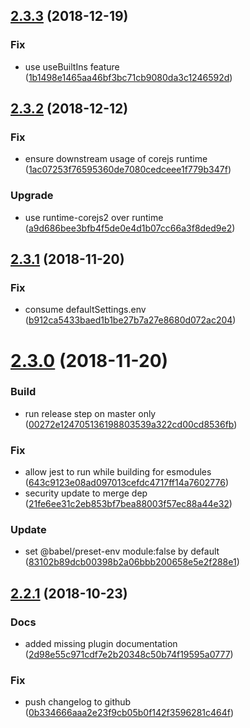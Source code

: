## [2.3.3](https://github.com/WTW-IM/babel-preset-wtw-im/compare/v2.3.2...v2.3.3) (2018-12-19)


### Fix

* use useBuiltIns feature ([1b1498e1465aa46bf3bc71cb9080da3c1246592d](https://github.com/WTW-IM/babel-preset-wtw-im/commit/1b1498e1465aa46bf3bc71cb9080da3c1246592d))

## [2.3.2](https://github.com/WTW-IM/babel-preset-wtw-im/compare/v2.3.1...v2.3.2) (2018-12-12)


### Fix

* ensure downstream usage of corejs runtime ([1ac07253f76595360de7080cedceee1f779b347f](https://github.com/WTW-IM/babel-preset-wtw-im/commit/1ac07253f76595360de7080cedceee1f779b347f))

### Upgrade

* use runtime-corejs2 over runtime ([a9d686bee3bfb4f5de0e4d1b07cc66a3f8ded9e2](https://github.com/WTW-IM/babel-preset-wtw-im/commit/a9d686bee3bfb4f5de0e4d1b07cc66a3f8ded9e2))

## [2.3.1](https://github.com/WTW-IM/babel-preset-wtw-im/compare/v2.3.0...v2.3.1) (2018-11-20)


### Fix

* consume defaultSettings.env ([b912ca5433baed1b1be27b7a27e8680d072ac204](https://github.com/WTW-IM/babel-preset-wtw-im/commit/b912ca5433baed1b1be27b7a27e8680d072ac204))

# [2.3.0](https://github.com/WTW-IM/babel-preset-wtw-im/compare/v2.2.1...v2.3.0) (2018-11-20)


### Build

* run release step on master only ([00272e124705136198803539a322cd00cd8536fb](https://github.com/WTW-IM/babel-preset-wtw-im/commit/00272e124705136198803539a322cd00cd8536fb))

### Fix

* allow jest to run while building for esmodules ([643c9123e08ad097013cefdc4717ff14a7602776](https://github.com/WTW-IM/babel-preset-wtw-im/commit/643c9123e08ad097013cefdc4717ff14a7602776))
* security update to merge dep ([21fe6ee31c2eb853bf7bea88003f57ec88a44e32](https://github.com/WTW-IM/babel-preset-wtw-im/commit/21fe6ee31c2eb853bf7bea88003f57ec88a44e32))

### Update

* set @babel/preset-env module:false by default ([83102b89dcb00398b2a06bbb200658e5e2f288e1](https://github.com/WTW-IM/babel-preset-wtw-im/commit/83102b89dcb00398b2a06bbb200658e5e2f288e1))

## [2.2.1](https://github.com/WTW-IM/babel-preset-wtw-im/compare/v2.2.0...v2.2.1) (2018-10-23)


### Docs

* added missing plugin documentation ([2d98e55c971cdf7e2b20348c50b74f19595a0777](https://github.com/WTW-IM/babel-preset-wtw-im/commit/2d98e55c971cdf7e2b20348c50b74f19595a0777))

### Fix

* push changelog to github ([0b334666aaa2e23f9cb05b0f142f3596281c464f](https://github.com/WTW-IM/babel-preset-wtw-im/commit/0b334666aaa2e23f9cb05b0f142f3596281c464f))

